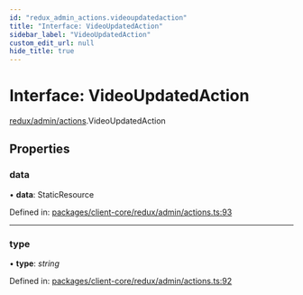 ```yaml
---
id: "redux_admin_actions.videoupdatedaction"
title: "Interface: VideoUpdatedAction"
sidebar_label: "VideoUpdatedAction"
custom_edit_url: null
hide_title: true
---
```


# Interface: VideoUpdatedAction

[redux/admin/actions](../modules/redux_admin_actions.md).VideoUpdatedAction

## Properties

### data

• **data**: StaticResource

Defined in: [packages/client-core/redux/admin/actions.ts:93](https://github.com/xr3ngine/xr3ngine/blob/56376a778/packages/client-core/redux/admin/actions.ts#L93)

___

### type

• **type**: *string*

Defined in: [packages/client-core/redux/admin/actions.ts:92](https://github.com/xr3ngine/xr3ngine/blob/56376a778/packages/client-core/redux/admin/actions.ts#L92)
